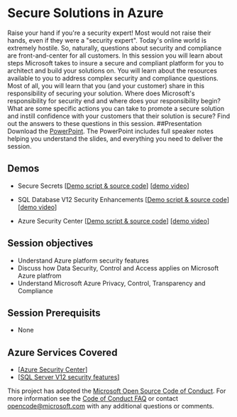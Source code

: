 # Secure Solutions in Azure
Raise your hand if you're a security expert!  Most would not raise their hands, even if they were a "security expert".  Today's online world is extremely hostile.  So, naturally, questions about security and compliance are front-and-center for all customers.  In this session you will learn about steps Microsoft takes to insure a secure and compliant platform for you to architect and build your solutions on.  You will learn about the resources available to you to address complex security and compliance questions.  Most of all, you will learn that you (and your customer) share in this responsibility of securing your solution.  Where does Microsoft's responsibility for security end and where does your responsibility begin?  What are some specific actions you can take to promote a secure solution and instill confidence with your customers that their solution is secure?  Find out the answers to these questions in this session.
##Presentation
Download the [PowerPoint](https://github.com/GSIAzureCOE/Secure-Solutions/blob/master/todo.pptx).
The PowerPoint includes full speaker notes helping you understand the slides, and everything you need to deliver the session.

## Demos

* Secure Secrets
[[Demo script & source code](./Demo-SecureSecrets/)]
[[demo video](https://gsiazurecoecontent.blob.core.windows.net/Secure-Solutions/0_secure_secrets.mp4)]

* SQL Database V12 Security Enhancements
[[Demo script & source code](./Demo-SQLSecurity/)]
[[demo video](https://gsiazurecoecontent.blob.core.windows.net/Secure-Solutions/1_SQL_Security.mp4)]

* Azure Security Center
[[Demo script & source code](./Demo-AzureSecurityCenter/)]
[[demo video](https://gsiazurecoecontent.blob.core.windows.net/Secure-Solutions/2_security_center.mp4)]

## Session objectives

- Understand Azure platform security features
- Discuss how Data Security, Control and Access applies on Microsoft Azure platfrom
- Understand Microsoft Azure Privacy, Control, Transparency and Compliance

## Session Prerequisits

- None

## Azure Services Covered

- [[Azure Security Center](https://azure.microsoft.com/en-us/services/security-center/)]
- [[SQL Server V12 security features](https://azure.microsoft.com/en-in/documentation/articles/sql-database-v12-whats-new/)]

This project has adopted the [Microsoft Open Source Code of Conduct](https://opensource.microsoft.com/codeofconduct/). For more information see the [Code of Conduct FAQ](https://opensource.microsoft.com/codeofconduct/faq/) or contact [opencode@microsoft.com](mailto:opencode@microsoft.com) with any additional questions or comments.
